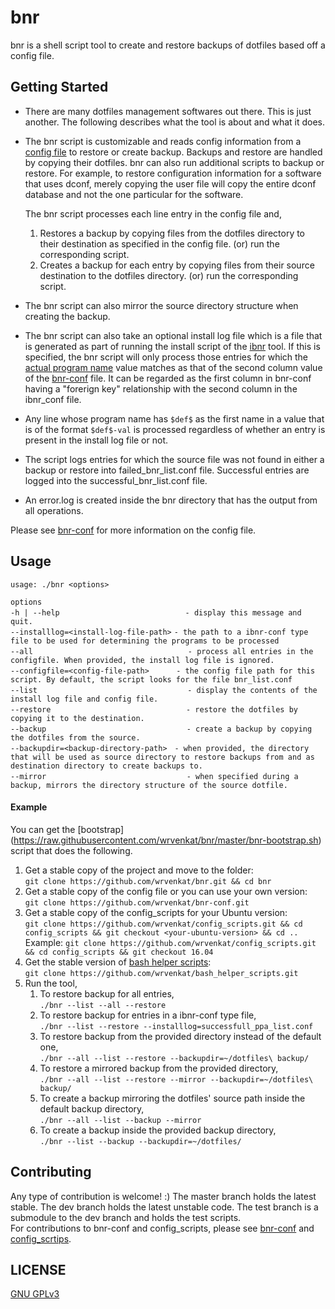 # bnr
bnr is a shell script tool to create and restore backups of dotfiles based off a config file.

## Getting Started
* There are many dotfiles management softwares out there. This is just another. The following describes what the tool is about and what it does.  
  
* The bnr script is customizable and reads config information from a [config file](https://github.com/wrvenkat/bnr-conf) to restore or create backup. Backups and restore are handled by copying their dotfiles. bnr can also run additional scripts to backup or restore. For example, to restore configuration information for a software that uses dconf, merely copying the user file will copy the entire dconf database and not the one particular for the software.  
  
  The bnr script processes each line entry in the config file and,  

	1. Restores a backup by copying files from the dotfiles directory to their destination as specified in the config file. (or) run the corresponding script.
	2. Creates a backup for each entry by copying files from their source destination to the dotfiles directory. (or) run the corresponding script.  

* The bnr script can also mirror the source directory structure when creating the backup.
* The bnr script can also take an optional install log file which is a file that is generated as part of running the install script of the [ibnr](https://github.com/wrvenkat/ibnr) tool. If this is specified, the bnr script will only process those entries for which the [actual program name](https://github.com/wrvenkat/ibnr-conf#format) value matches as that of the second column value of the [bnr-conf]() file. It can be regarded as the first column in bnr-conf having a "forerign key" relationship with the second column in the ibnr_conf file.  

* Any line whose program name has `$def$` as the first name in a value that is of the format `$def$-val` is processed regardless of whether an entry is present in the install log file or not.

* The script logs entries for which the source file was not found in either a backup or restore into failed_bnr_list.conf file. Successful entries are logged into the successful_bnr_list.conf file.

* An error.log is created inside the bnr directory that has the output from all operations.

Please see [bnr-conf](https://github.com/wrvenkat/bnr-conf) for more information on the config file.

## Usage

`usage: ./bnr <options>`  

`options`  
`-h | --help`&nbsp;&nbsp;&nbsp;&nbsp;&nbsp;&nbsp;&nbsp;&nbsp;&nbsp;&nbsp;&nbsp;&nbsp;&nbsp;&nbsp;&nbsp;&nbsp;&nbsp;&nbsp;&nbsp;&nbsp;&nbsp;&nbsp;&nbsp;&nbsp;&nbsp;&nbsp;&nbsp;&nbsp;&nbsp;&nbsp;&nbsp;&nbsp;&nbsp;&nbsp;&nbsp;&nbsp;&nbsp;&nbsp;&nbsp;&nbsp;&nbsp;&nbsp;&nbsp;&nbsp;&nbsp;&nbsp;&nbsp;&nbsp;&nbsp;&nbsp;&nbsp;`- display this message and quit.`  
`--installlog=<install-log-file-path>`&nbsp;`- the path to a ibnr-conf type file to be used for determining the programs to be processed`  
`--all`&nbsp;&nbsp;&nbsp;&nbsp;&nbsp;&nbsp;&nbsp;&nbsp;&nbsp;&nbsp;&nbsp;&nbsp;&nbsp;&nbsp;&nbsp;&nbsp;&nbsp;&nbsp;&nbsp;&nbsp;&nbsp;&nbsp;&nbsp;&nbsp;&nbsp;&nbsp;&nbsp;&nbsp;&nbsp;&nbsp;&nbsp;&nbsp;&nbsp;&nbsp;&nbsp;&nbsp;&nbsp;&nbsp;&nbsp;&nbsp;&nbsp;&nbsp;&nbsp;&nbsp;&nbsp;&nbsp;&nbsp;&nbsp;&nbsp;&nbsp;&nbsp;&nbsp;&nbsp;&nbsp;&nbsp;&nbsp;&nbsp;&nbsp;&nbsp;&nbsp;&nbsp;&nbsp;&nbsp;`- process all entries in the configfile. When provided, the install log file is ignored.`  
`--configfile=<config-file-path>`&nbsp;&nbsp;&nbsp;&nbsp;&nbsp;&nbsp;&nbsp;&nbsp;&nbsp;&nbsp;&nbsp;`- the config file path for this script. By default, the script looks for the file bnr_list.conf`  
`--list`&nbsp;&nbsp;&nbsp;&nbsp;&nbsp;&nbsp;&nbsp;&nbsp;&nbsp;&nbsp;&nbsp;&nbsp;&nbsp;&nbsp;&nbsp;&nbsp;&nbsp;&nbsp;&nbsp;&nbsp;&nbsp;&nbsp;&nbsp;&nbsp;&nbsp;&nbsp;&nbsp;&nbsp;&nbsp;&nbsp;&nbsp;&nbsp;&nbsp;&nbsp;&nbsp;&nbsp;&nbsp;&nbsp;&nbsp;&nbsp;&nbsp;&nbsp;&nbsp;&nbsp;&nbsp;&nbsp;&nbsp;&nbsp;&nbsp;&nbsp;&nbsp;&nbsp;&nbsp;&nbsp;&nbsp;&nbsp;&nbsp;&nbsp;&nbsp;&nbsp;&nbsp;`- display the contents of the install log file and config file.`  
`--restore`&nbsp;&nbsp;&nbsp;&nbsp;&nbsp;&nbsp;&nbsp;&nbsp;&nbsp;&nbsp;&nbsp;&nbsp;&nbsp;&nbsp;&nbsp;&nbsp;&nbsp;&nbsp;&nbsp;&nbsp;&nbsp;&nbsp;&nbsp;&nbsp;&nbsp;&nbsp;&nbsp;&nbsp;&nbsp;&nbsp;&nbsp;&nbsp;&nbsp;&nbsp;&nbsp;&nbsp;&nbsp;&nbsp;&nbsp;&nbsp;&nbsp;&nbsp;&nbsp;&nbsp;&nbsp;&nbsp;&nbsp;&nbsp;&nbsp;&nbsp;&nbsp;&nbsp;&nbsp;&nbsp;&nbsp;`- restore the dotfiles by copying it to the destination.`  
`--backup`&nbsp;&nbsp;&nbsp;&nbsp;&nbsp;&nbsp;&nbsp;&nbsp;&nbsp;&nbsp;&nbsp;&nbsp;&nbsp;&nbsp;&nbsp;&nbsp;&nbsp;&nbsp;&nbsp;&nbsp;&nbsp;&nbsp;&nbsp;&nbsp;&nbsp;&nbsp;&nbsp;&nbsp;&nbsp;&nbsp;&nbsp;&nbsp;&nbsp;&nbsp;&nbsp;&nbsp;&nbsp;&nbsp;&nbsp;&nbsp;&nbsp;&nbsp;&nbsp;&nbsp;&nbsp;&nbsp;&nbsp;&nbsp;&nbsp;&nbsp;&nbsp;&nbsp;&nbsp;&nbsp;&nbsp;&nbsp;&nbsp;`- create a backup by copying the dotfiles from the source.`  
`--backupdir=<backup-directory-path>`&nbsp;&nbsp;&nbsp;`- when provided, the directory that will be used as source directory to restore backups from and as destination directory to create backups to.`  
`--mirror`&nbsp;&nbsp;&nbsp;&nbsp;&nbsp;&nbsp;&nbsp;&nbsp;&nbsp;&nbsp;&nbsp;&nbsp;&nbsp;&nbsp;&nbsp;&nbsp;&nbsp;&nbsp;&nbsp;&nbsp;&nbsp;&nbsp;&nbsp;&nbsp;&nbsp;&nbsp;&nbsp;&nbsp;&nbsp;&nbsp;&nbsp;&nbsp;&nbsp;&nbsp;&nbsp;&nbsp;&nbsp;&nbsp;&nbsp;&nbsp;&nbsp;&nbsp;&nbsp;&nbsp;&nbsp;&nbsp;&nbsp;&nbsp;&nbsp;&nbsp;&nbsp;&nbsp;&nbsp;&nbsp;&nbsp;&nbsp;&nbsp;`- when specified during a backup, mirrors the directory structure of the source dotfile.`

#### Example ####
You can get the [bootstrap] (https://raw.githubusercontent.com/wrvenkat/bnr/master/bnr-bootstrap.sh) script that does the following.  
  1. Get a stable copy of the project and move to the folder:  
  `git clone https://github.com/wrvenkat/bnr.git && cd bnr`  
  2. Get a stable copy of the config file or you can use your own version:  
  `git clone https://github.com/wrvenkat/bnr-conf.git`  
  3. Get a stable copy of the config_scripts for your Ubuntu version:  
  `git clone https://github.com/wrvenkat/config_scripts.git && cd config_scripts && git checkout <your-ubuntu-version> && cd ..`  
   Example: `git clone https://github.com/wrvenkat/config_scripts.git && cd config_scripts && git checkout 16.04`  
  4. Get the stable version of [bash helper scripts](https://github.com/wrvenkat/bash_helper_scripts.git):  
  `git clone https://github.com/wrvenkat/bash_helper_scripts.git`  
  5. Run the tool,
	 1. To restore backup for all entries,  
	 `./bnr --list --all --restore`  
	 2. To restore backup for entries in a ibnr-conf type file,  
	 `./bnr --list --restore --installlog=successfull_ppa_list.conf`  
	 3. To restore backup from the provided directory instead of the default one,  
	 `./bnr --all --list --restore --backupdir=~/dotfiles\ backup/`  
	 4. To restore a mirrored backup from the provided directory,  
	 `./bnr --all --list --restore --mirror --backupdir=~/dotfiles\ backup/`  
	 5. To create a backup mirroring the dotfiles' source path inside the default backup directory,  
	 `./bnr --all --list --backup --mirror`  
	 6. To create a backup inside the provided backup directory,  
	 `./bnr --list --backup --backupdir=~/dotfiles/`  
	 
## Contributing

Any type of contribution is welcome! :) The master branch holds the latest stable. The dev branch holds the latest unstable code. The test branch is a submodule to the dev branch and holds the test scripts.  
For contributions to bnr-conf and config_scripts, please see [bnr-conf](https://github.com/wrvenkat/bnr-conf.git) and [config_scrtips](https://github.com/wrvenkat/config_scripts.git).

## LICENSE

[GNU GPLv3](https://www.gnu.org/licenses/gpl-3.0.en.html)
